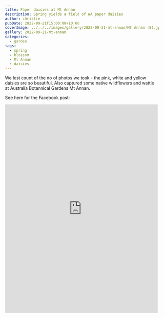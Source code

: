 ```yaml
---
title: Paper daisies at Mt Annan
description: Spring yields a field of WA paper daisies
author: christie
pubDate: 2022-09-21T15:00:00+10:00
coverImage: ../../../images/gallery/2022-09-21-mt-annan/Mt Annan (8).jpeg
gallery: 2022-09-21-mt-annan
categories:
  - garden
tags:
  - spring
  - blossom
  - Mt Annan
  - daisies
---
```


We lost count of the no of photos we took - the pink, white and yellow daisies are so beautiful. Also captured some native wildflowers and wattle at Australia Botannical Gardens Mt Annan.

See here for the Facebook post:

<iframe src="https://www.facebook.com/plugins/post.php?href=https%3A%2F%2Fwww.facebook.com%2Fchris1.tham%2Fposts%2Fpfbid036CzVvAzhpUWvTZUsBxeycNJZuEqFxEEzJTF3LT2QcmPNgRkf2yKMZtN3DVAzEmiWl&show_text=true&width=500" width="500" height="684" style="border:none;overflow:hidden" scrolling="no" frameborder="0" allowfullscreen="true" allow="autoplay; clipboard-write; encrypted-media; picture-in-picture; web-share"></iframe>
